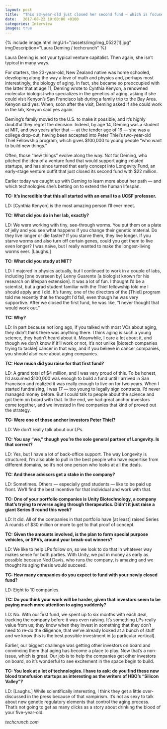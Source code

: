 ```yaml
---
layout: post
title:  "This 23-year-old just closed her second fund — which is focused on aging — with $22 million"
date:   2017-08-22 10:00:00 +0100
categories: Interview
images: true
---
```

{% include image.html imgUrl="/assets/img/img_0522[1].jpg" imgDescription="Laura Deming / techcrunch" %}

Laura Deming is not your typical venture capitalist. Then again, she isn’t typical in many ways.

For starters, the 23-year-old, New Zealand native was home schooled, developing along the way a love of math and physics and, perhaps most interestingly, the biology of aging. In fact, she became so preoccupied with the latter that at age 11, Deming wrote to Cynthia Kenyon, a renowned molecular biologist who specializes in the genetics of aging, asking if she could visit Kenyon’s San Francisco lab during a family trip to the Bay Area. Kenyon said yes. When, soon after the visit, Deming asked if she could work in the lab, Kenyon said yes again.

Deming’s family moved to the U.S. to make it possible, and it’s highly doubtful they regret the decision. Indeed, by age 14, Deming was a student at MIT, and two years after that — at the tender age of 16 — she was a college drop-out, having been accepted into Peter Thiel’s two-year-old Thiel Fellowship program, which gives $100,000 to young people “who want to build new things.”

Often, those “new things” evolve along the way. Not for Deming, who pitched the idea of a venture fund that would support aging-related startups, and has since turned that early concept into Longevity Fund, an early-stage venture outfit that just closed its second fund with $22 million.

Earlier today we caught up with Deming to learn more about her path — and which technologies she’s betting on to extend the human lifespan.

__TC: It’s incredible that this all started with an email to a UCSF professor.__

LD: [Cynthia Kenyon] is the most amazing person I’ll ever meet.

__TC: What did you do in her lab, exactly?__

LD: We were working with tiny, see-through worms. You put them on a plate of jelly and you see what happens if you change their genetic material. Do they live longer or die faster? If you starve them, they live longer. If you starve worms and also turn off certain genes, could you get them to live even longer? I was naïve, but I really wanted to make the longest-living worms ever. [Laughs.]

__TC: What did you study at MIT?__

LD: I majored in physics actually, but I continued to work in a couple of labs, including [one overseen by] Lenny Guarente [a biologist known for his research on lifespan extension]. It was a lot of fun. I thought I’d be a scientist, but a grad student familiar with the Thiel fellowship told me I should apply and I did. It’s funny, one of the directors of the [Thiel] program told me recently that he thought I’d fail, even though he was very supportive. After we closed the first fund, he was like, “I never thought that would work out.”

__TC: Why?__

LD: In part because not long ago, if you talked with most VCs about aging, they didn’t think there was anything there. I think aging is such a young science, they hadn’t heard about it. Meanwhile, I care a lot about it, and though we don’t know if it’ll work or not, it’s not unlike [biotech companies trying to tackle] cancer in that way, and if you believe in cancer companies, you should also care about aging companies.

__TC: How much did you raise for that first fund?__

LD: A grand total of $4 million, and I was very proud of this. To be honest, I’d assumed $100,000 was enough to build a fund until I arrived in San Francisco and realized it was really enough to live on for two years. When I started fundraising, I was 17 — too young to legally sign contracts. I’d never managed money before. But I could talk to people about the science and got them on board with that. In the end, we had great anchor investors come together, and we invested in five companies that kind of proved out the strategy.

__TC: Were one of those anchor investors Peter Thiel?__

LD: We don’t really talk about our LPs.

__TC: You say “we,” though you’re the sole general partner of Longevity. Is that correct?__

LD: Yes, but I have a lot of back-office support. The way Longevity is structured, I’m also able to pull in the best people who have expertise from different domains, so it’s not one person who looks at all the deals.

__TC: And these advisors get a stake in the company?__

LD: Sometimes. Others — especially grad students — like to be paid up front. We’ll find the best incentive for that individual and work with that.

__TC: One of your portfolio companies is Unity Biotechnology, a company that’s trying to reverse aging through therapeutics. Didn’t it just raise a giant Series B round this week?__

LD: It did. All of the companies in that portfolio have [at least] raised Series A rounds of $30 million or more to get to that proof of concept.

__TC: Given the amounts involved, is the plan to form special purpose vehicles, or SPVs, around your break-out winners?__

LD: We like to help LPs follow on, so we look to do that in whatever way makes sense for both parties. With Unity, we put in money as early as possible because Ned Davis, who runs the company, is amazing and we thought its aging thesis would succeed.

__TC: How many companies do you expect to fund with your newly closed fund?__

LD: Eight to 10 companies.

__TC: Do you think your work will be harder, given that investors seem to be paying much more attention to aging suddenly?__

LD: No. With our first fund, we spent up to six months with each deal, tracking the company before it was even raising. It’s something LPs really value from us; they know when they invest in something that they don’t need to re-do the diligence, that we’ve already looked at a bunch of stuff and we know this is the best possible investment in [a particular vertical].

Earlier, our biggest challenge was getting other investors on board and convincing them that aging has become a place to play. Now that’s a non-issue, which is great. Our job is to help the companies get other investors on board, so it’s wonderful to see excitement in the space begin to build.

__TC: You look at a lot of technologies. I have to ask: do you find these new blood transfusion startups as interesting as the writers of HBO’s “Silicon Valley”?__

LD: [Laughs.] While scientifically interesting, I think they get a little over-discussed in the press because of that vampirism. It’s not as sexy to talk about new genetic regulatory elements that control the aging process. That’s not going to get as many clicks as a story about drinking the blood of your five-year-old.

_techcrunch.com_
